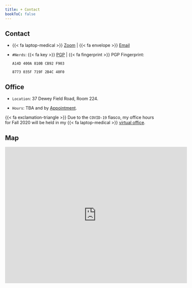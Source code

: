 ```yaml
---
title: + Contact
bookToC: false
---
```


## Contact

- {{< fa laptop-medical >}} [Zoom](https://dartmouth.zoom.us/j/3365639545?pwd=L0JsOU9xcHZPSE1LYjBQWnduckZEdz09) | {{< fa envelope >}} [Email](mailto:contact@alan-taylor.org)

- `#Nerds`: {{< fa key >}} [PGP](/pgp/Alan.c.Taylor.asc) | {{< fa fingerprint >}} PGP Fingerprint:

    `A14D 400A 810B CB92 F903`

    `8773 035F 719F 2B4C 40F0`


## Office

- ``Location``: 37 Dewey Field Road, Room 224.

- `Hours`: TBA and by [Appointment](https://calendly.com/alantaylor).

{{< fa exclamation-triangle >}} Due to the `COVID-19` fiasco, my office hours for Fall 2020 will be held in my {{< fa laptop-medical >}} [virtual office](https://dartmouth.zoom.us/j/3365639545?pwd=L0JsOU9xcHZPSE1LYjBQWnduckZEdz09).

## Map

<iframe src="https://www.google.com/maps/embed?pb=!1m18!1m12!1m3!1d2884.0773307396094!2d-72.28864368406833!3d43.708941979119444!2m3!1f0!2f0!3f0!3m2!1i1024!2i768!4f13.1!3m3!1m2!1s0x4cb4c9c4ddbc85d7%3A0x147db295894f123c!2s37%20Dewey%20Field%20Road!5e0!3m2!1sen!2sus!4v1590085426966!5m2!1sen!2sus" width="600" height="450" frameborder="0" style="border:0;" allowfullscreen="" aria-hidden="false" tabindex="0"></iframe>

